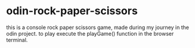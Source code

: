 # odin-rock-paper-scissors

this is a console rock paper scissors game, made during my journey in the odin project.
to play execute the playGame() function in the browser terminal.
